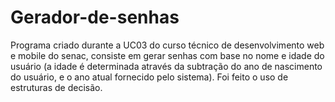 # Gerador-de-senhas
Programa criado durante a UC03 do curso técnico de desenvolvimento web e mobile do senac, consiste em gerar senhas com base no nome e idade do usuário (a idade é determinada através da subtração do ano de nascimento do usuário, e o ano atual fornecido pelo sistema). Foi feito o uso de estruturas de decisão.
